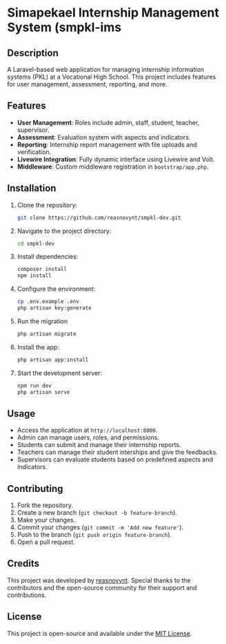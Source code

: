# Simapekael Internship Management System (smpkl-ims

## Description

A Laravel-based web application for managing internship information systems (PKL) at a Vocational High School. This project includes features for user management, assessment, reporting, and more.

## Features

- **User Management**: Roles include admin, staff, student, teacher, supervisor.
- **Assessment**: Evaluation system with aspects and indicators.
- **Reporting**: Internship report management with file uploads and verification.
- **Livewire Integration**: Fully dynamic interface using Livewire and Volt.
- **Middleware**: Custom middleware registration in `bootstrap/app.php`.

## Installation

1. Clone the repository:
   ```bash
   git clone https://github.com/reasnovynt/smpkl-dev.git
   ```
2. Navigate to the project directory:
   ```bash
   cd smpkl-dev
   ```
3. Install dependencies:
   ```bash
   composer install
   npm install
   ```
4. Configure the environment:
   ```bash
   cp .env.example .env
   php artisan key:generate
   ```
5. Run the migration
    ```bash
    php artisan migrate
    ```
6. Install the app:
   ```bash
   php artisan app:install
   ```
7. Start the development server:
   ```bash
   npm run dev
   php artisan serve
   ```

## Usage

- Access the application at `http://localhost:8000`.
- Admin can manage users, roles, and permissions.
- Students can submit and manage their internship reports.
- Teachers can manage their student interships and give the feedbacks.
- Supervisors can evaluate students based on predefined aspects and indicators.

## Contributing

1. Fork the repository.
2. Create a new branch (`git checkout -b feature-branch`).
3. Make your changes.
4. Commit your changes (`git commit -m 'Add new feature'`).
5. Push to the branch (`git push origin feature-branch`).
6. Open a pull request.

## Credits

This project was developed by [reasnovynt](https://github.com/reasnovynt). Special thanks to the contributors and the open-source community for their support and contributions.

## License

This project is open-source and available under the [MIT License](LICENSE).
